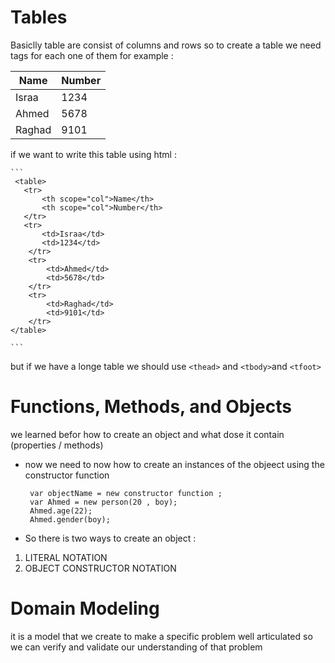 # Tables 
  Basiclly table are consist of columns and rows so to create a table we need tags for each one of them for example :

  **Name**  |  **Number**
  --------- | ------------- 
   Israa    |  1234
   Ahmed    |  5678
   Raghad   |  9101

   if we want to write this table using html :

    ``` 
     <table>
       <tr>
           <th scope="col">Name</th>
           <th scope="col">Number</th>
       </tr>
       <tr>
           <td>Israa</td>
           <td>1234</td>
        </tr>
        <tr>
            <td>Ahmed</td>
            <td>5678</td>
        </tr>
        <tr>
            <td>Raghad</td>
            <td>9101</td>
        </tr>
    </table> 
     
    ```
   but if we have a longe table we should use ``` <thead> ``` and ``` <tbody> ```and ``` <tfoot> ```

# Functions, Methods, and Objects
 we learned befor how to create an object and what dose it contain (properties / methods)
 - now we need to now how to create an instances of the objeect using the constructor function 

    ```
     var objectName = new constructor function ;
     var Ahmed = new person(20 , boy);
     Ahmed.age(22);
     Ahmed.gender(boy);

    ```

 - So there is two ways to create an object :
 1. LITERAL NOTATION 
 2. OBJECT CONSTRUCTOR NOTATION 
 

# Domain Modeling 
 it is a model that we create to make a specific problem well articulated so we can verify and validate our understanding of that problem
 